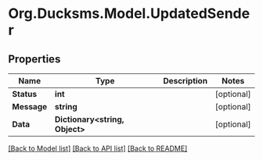 
# Org.Ducksms.Model.UpdatedSender

## Properties

Name | Type | Description | Notes
------------ | ------------- | ------------- | -------------
**Status** | **int** |  | [optional] 
**Message** | **string** |  | [optional] 
**Data** | **Dictionary&lt;string, Object&gt;** |  | [optional] 

[[Back to Model list]](../README.md#documentation-for-models)
[[Back to API list]](../README.md#documentation-for-api-endpoints)
[[Back to README]](../README.md)

